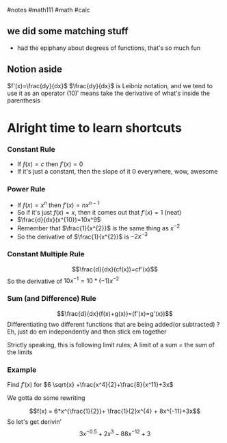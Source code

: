 #notes #math111 #math #calc


## we did some matching stuff
- had the epiphany about degrees of functions, that's so much fun
## Notion aside
$f'(x)=\frac{dy}{dx}$
$\frac{dy}{dx}$ is Leibniz notation, and we tend to use it as an operator
$(10)'$ means take the derivative of what's inside the parenthesis
# Alright time to learn shortcuts 

### Constant Rule
- If $f(x)=c$ then $f'(x)=0$
- If it's just a constant, then the slope of it 0 everywhere, wow, awesome

### Power Rule
- If $f(x)=x^n$  then $f'(x)=nx^{n-1}$
- So if it's just $f(x)=x$, then it comes out that $f'(x)=1$ (neat)
- $\frac{d}{dx}(x^{10})=10x^9$
- Remember that $\frac{1}{x^{2}}$ is the same thing as $x^{-2}$ 
- So the derivative of $\frac{1}{x^{2}}$ is $-2x^{-3}$

### Constant Multiple Rule
$$\frac{d}{dx}(cf(x))=cf'(x)$$
So the derivative of $10x^{-1}=10*(-1)x^{-2}$ 

### Sum (and Difference) Rule
$$\frac{d}{dx}(f(x)+g(x))=(f'(x)=g'(x))$$
Differentiating two different functions that are being added(or subtracted) ? Eh, just do em independently and then stick em together

Strictly speaking, this is following limit rules; A limit of a sum = the sum of the limits

### Example
Find $f'(x)$ for $6 \sqrt{x} +\frac{x^4}{2}+\frac{8}{x^11}+3x$

We gotta do some rewriting

$$f(x) = 6*x^{\frac{1}{2}}+ \frac{1}{2}x^{4} + 8x^{-11}+3x$$
So let's get derivin'
$$3x^{-0.5} + 2x^{3}-88x^{-12}+3$$
